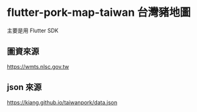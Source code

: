 # flutter-pork-map-taiwan 台灣豬地圖

主要是用 Flutter SDK

## 圖資來源

https://wmts.nlsc.gov.tw

## json 來源

https://kiang.github.io/taiwanpork/data.json

